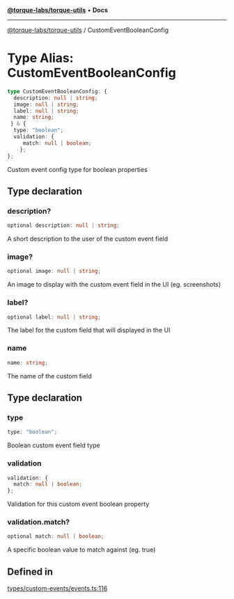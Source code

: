 [**@torque-labs/torque-utils**](../README.md) • **Docs**

***

[@torque-labs/torque-utils](../README.md) / CustomEventBooleanConfig

# Type Alias: CustomEventBooleanConfig

```ts
type CustomEventBooleanConfig: {
  description: null | string;
  image: null | string;
  label: null | string;
  name: string;
 } & {
  type: "boolean";
  validation: {
     match: null | boolean;
    };
};
```

Custom event config type for boolean properties

## Type declaration

### description?

```ts
optional description: null | string;
```

A short description to the user of the custom event field

### image?

```ts
optional image: null | string;
```

An image to display with the custom event field in the UI (eg. screenshots)

### label?

```ts
optional label: null | string;
```

The label for the custom field that will displayed in the UI

### name

```ts
name: string;
```

The name of the custom field

## Type declaration

### type

```ts
type: "boolean";
```

Boolean custom event field type

### validation

```ts
validation: {
  match: null | boolean;
};
```

Validation for this custom event boolean property

### validation.match?

```ts
optional match: null | boolean;
```

A specific boolean value to match against (eg. true)

## Defined in

[types/custom-events/events.ts:116](https://github.com/torque-labs/torque-utils/blob/fcba00c7b8994c0932484e8f489988b91291c603/types/custom-events/events.ts#L116)
